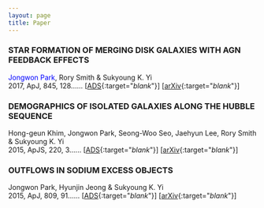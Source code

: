 ```yaml
---
layout: page
title: Paper
---
```


### STAR FORMATION OF MERGING DISK GALAXIES WITH AGN FEEDBACK EFFECTS
<span style="color:blue">Jongwon Park</span>, Rory Smith & Sukyoung K. Yi    
2017, ApJ, 845, 128......
[[ADS](https://ui.adsabs.harvard.edu/abs/2017ApJ...845..128P/abstract){:target="_blank_"}] [[arXiv](https://arxiv.org/abs/1707.07382){:target="_blank_"}]   

### DEMOGRAPHICS OF ISOLATED GALAXIES ALONG THE HUBBLE SEQUENCE   
Hong-geun Khim, Jongwon Park, Seong-Woo Seo, Jaehyun Lee, Rory Smith & Sukyoung K. Yi   
2015, ApJS, 220, 3......
[[ADS](https://ui.adsabs.harvard.edu/abs/2015ApJS..220....3K/abstract){:target="_blank_"}] [[arXiv](https://arxiv.org/abs/1507.04069){:target="_blank_"}]   

### OUTFLOWS IN SODIUM EXCESS OBJECTS
Jongwon Park, Hyunjin Jeong & Sukyoung K. Yi   
2015, ApJ, 809, 91......
[[ADS](https://ui.adsabs.harvard.edu/abs/2015ApJ...809...91P/abstract){:target="_blank_"}] [[arXiv](https://arxiv.org/abs/1507.03342){:target="_blank_"}]   
